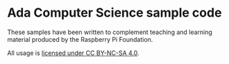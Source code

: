 # Ada Computer Science sample code

These samples have been written to complement teaching and learning material produced by the Raspberry Pi Foundation.

All usage is [licensed under CC BY-NC-SA 4.0](https://github.com/raspberrypilearning/ada-code-samples/blob/main/LICENCE.md).
